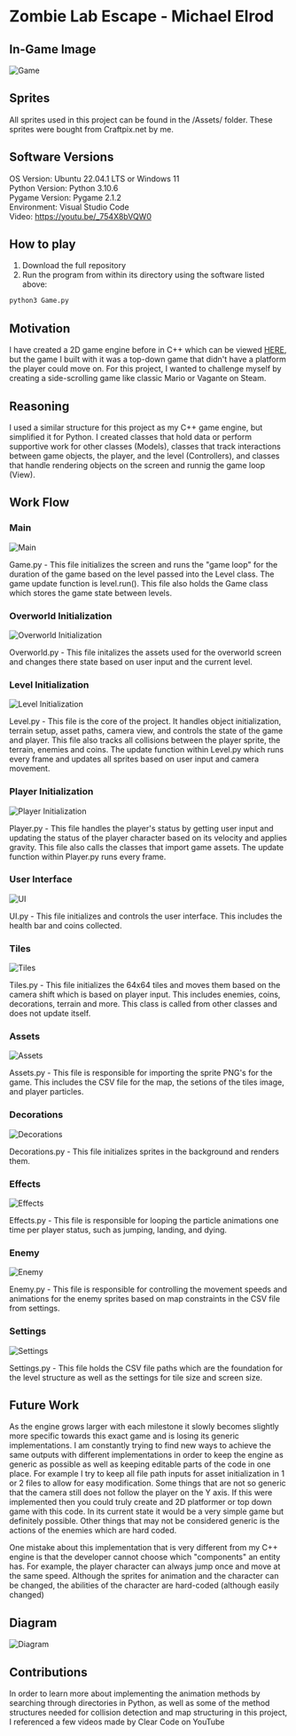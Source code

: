 # Zombie Lab Escape - Michael Elrod

## In-Game Image
![Game](https://github.com/Michael-Elrod-dev/Zombie-Lab/blob/main/Images/InGame.png)

## Sprites
All sprites used in this project can be found in the /Assets/ folder. These sprites were bought from Craftpix.net by me.

## Software Versions
OS Version: Ubuntu 22.04.1 LTS or Windows 11<br>
Python Version: Python 3.10.6<br>
Pygame Version: Pygame 2.1.2<br>
Environment: Visual Studio Code<br>
Video: https://youtu.be/_754X8bVQW0

## How to play
1. Download the full repository<br>
2. Run the program from within its directory using the software listed above:
```bash
python3 Game.py
```

## Motivation
I have created a 2D game engine before in C++ which can be viewed [HERE](https://github.com/Michael-Elrod-dev/2DGameEngine), but the game I built with it was a top-down game that didn't have a platform the player could move on. For this project, I wanted to challenge myself by creating a side-scrolling game like classic Mario or Vagante on Steam.

## Reasoning
I used a similar structure for this project as my C++ game engine, but simplified it for Python. I created classes that hold data or perform supportive work for other classes (Models), classes that track interactions between game objects, the player, and the level (Controllers), and classes that handle rendering objects on the screen and runnig the game loop (View).

## Work Flow
### Main
![Main](https://github.com/Michael-Elrod-dev/Zombie-Lab/blob/main/Images/Game.png)

Game.py - This file initializes the screen and runs the "game loop" for the duration of the game based on the level passed into the Level class. The game update function is level.run(). This file also holds the Game class which stores the game state between levels.

### Overworld Initialization
![Overworld Initialization](https://github.com/Michael-Elrod-dev/Zombie-Lab/blob/main/Images/Overworld.png)

Overworld.py - This file initalizes the assets used for the overworld screen and changes there state based on user input and the current level.

### Level Initialization
![Level Initialization](https://github.com/Michael-Elrod-dev/Zombie-Lab/blob/main/Images/Level.png)

Level.py - This file is the core of the project. It handles object initialization, terrain setup, asset paths, camera view, and controls the state of the game and player. This file also tracks all collisions between the player sprite, the terrain, enemies and coins. The update function within Level.py which runs every frame and updates all sprites based on user input and camera movement.

### Player Initialization
![Player Initialization](https://github.com/Michael-Elrod-dev/Zombie-Lab/blob/main/Images/Player.png)

Player.py - This file handles the player's status by getting user input and updating the status of the player character based on its velocity and applies gravity. This file also calls the classes that import game assets. The update function within Player.py runs every frame.

### User Interface
![UI](https://github.com/Michael-Elrod-dev/Zombie-Lab/blob/main/Images/UI.png)

UI.py - This file initializes and controls the user interface. This includes the health bar and coins collected.

### Tiles
![Tiles](https://github.com/Michael-Elrod-dev/Zombie-Lab/blob/main/Images/Tile.png)

Tiles.py - This file initializes the 64x64 tiles and moves them based on the camera shift which is based on player input. This includes enemies, coins, decorations, terrain and more. This class is called from other classes and does not update itself.

### Assets
![Assets](https://github.com/Michael-Elrod-dev/Zombie-Lab/blob/main/Images/Assets.png)

Assets.py - This file is responsible for importing the sprite PNG's for the game. This includes the CSV file for the map, the setions of the tiles image, and player particles.

### Decorations
![Decorations](https://github.com/Michael-Elrod-dev/Zombie-Lab/blob/main/Images/Decoration.png)

Decorations.py - This file initializes sprites in the background and renders them.

### Effects
![Effects](https://github.com/Michael-Elrod-dev/Zombie-Lab/blob/main/Images/Effects.png)

Effects.py - This file is responsible for looping the particle animations one time per player status, such as jumping, landing, and dying.

### Enemy
![Enemy](https://github.com/Michael-Elrod-dev/Zombie-Lab/blob/main/Images/Enemy.png)

Enemy.py - This file is responsible for controlling the movement speeds and animations for the enemy sprites based on map constraints in the CSV file from settings.

### Settings
![Settings](https://github.com/Michael-Elrod-dev/Zombie-Lab/blob/main/Images/Settings.png)

Settings.py - This file holds the CSV file paths which are the foundation for the level structure as well as the settings for tile size and screen size.

## Future Work
As the engine grows larger with each milestone it slowly becomes slightly more specific towards this exact game and is losing its generic implementations. I am constantly trying to find new ways to achieve the same outputs with different implementations in order to keep the engine as generic as possible as well as keeping editable parts of the code in one place. For example I try to keep all file path inputs for asset initialization in 1 or 2 files to allow for easy modification. Some things that are not so generic that the camera still does not follow the player on the Y axis. If this were implemented then you could truly create and 2D platformer or top down game with this code. In its current state it would be a very simple game but definitely possible. Other things that may not be considered generic is the actions of the enemies which are hard coded.

One mistake about this implementation that is very different from my C++ engine is that the developer cannot choose which "components" an entity has. For example, the player character can always jump once and move at the same speed. Although the sprites for animation and the character can be changed, the abilities of the character are hard-coded (although easily changed)


## Diagram
![Diagram](https://github.com/Michael-Elrod-dev/Zombie-Lab/blob/main/Images/GameDiagram.png)

## Contributions
In order to learn more about implementing the animation methods by searching through directories in Python, as well as some of the method structures needed for collision detection and map structuring in this project, I referenced a few videos made by Clear Code on YouTube
